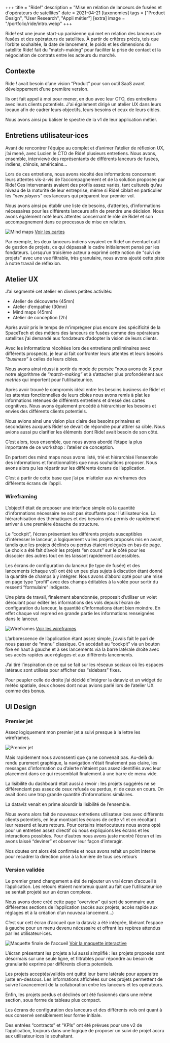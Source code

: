 +++
title = "Ride!"
description = "Mise en relation de lanceurs de fusées et d'opérateurs de satellites"
date = 2021-04-21
[taxonomies]
tags = ["Product Design", "User Research", "Appli métier"]
[extra]
image = "/portfolio/ride/intro.webp"
+++

Ride! est une jeune start-up parisienne qui met en relation des lanceurs de fusées et des opérateurs de satellites.
À partir de critères précis, tels que l’orbite souhaitée, la date de lancement, le poids et les dimensions du satellite Ride! fait du “match-making” pour faciliter la prise de contact et la négociation de contrats entre les acteurs du marché.

## Contexte

Ride&nbsp;! avait besoin d’une vision “Produit” pour son outil SaaS avant développement d’une première version. 

Ils ont fait appel à moi pour mener, en duo avec leur CTO, des entretiens avec leurs clients potentiels. J'ai également dirigé un atelier UX dans leurs locaux afin de cadrer leurs objectifs, leurs besoins et ceux de leurs cibles. 

Nous avons ainsi pu baliser le spectre de la v1 de leur application métier.

## Entretiens utilisateur·ices

Avant de rencontrer l’équipe au complet et d’animer l’atelier de réflexion UX, j’ai mené, avec Lucien le CTO de Ride! plusieurs entretiens. Nous avons, ensemble, interviewé des représentants de différents lanceurs de fusées, indiens, chinois, américains…

Lors de ces entretiens, nous avons récolté des informations concernant leurs attentes vis-à-vis de l’accompagnement et de la solution proposée par Ride!
Ces intervenants avaient des profils assez variés, tant culturels qu’au niveau de la maturité de leur entreprise, même si Ride! ciblait en particulier les *“new players”* ces lanceurs qui préparent leur premier vol.

Nous avons ainsi pu établir une liste de besoins, d’attentes, d’informations nécessaires pour les différents lanceurs afin de prendre une décision. Nous avons également noté leurs attentes concernant le rôle de Ride! et son accompagnement dans ce processus de mise en relation.

![Mind maps](mind-map.webp)
<a href="https://www.figma.com/embed?embed_host=share&url=https%3A%2F%2Fwww.figma.com%2Ffile%2FnEJUSZEadcbz1ovE4BwdKo%2FCartes-Cognitives%3Fnode-id%3D0%253A1" target="_blank" rel="noopener">Voir les cartes</a>

Par exemple, les deux lanceurs indiens voyaient en Ride! un éventuel outil de gestion de projets, ce qui dépassait le cadre initialement pensé par les fondateurs. Lorsqu’un troisième acteur a exprimé cette notion de “suivi de projets” avec une vue filtrable, très granulaire, nous avons ajouté cette piste à notre travail de réflexion.

## Atelier UX

J’ai segmenté cet atelier en divers petites activités:

- Atelier de découverte (45mn)
- Atelier d’empathie (30mn)
- Mind maps (45mn)
- Atelier de conception (2h)

Après avoir pris le temps de m’imprégner plus encore des spécificité de la SpaceTech et des métiers des lanceurs de fusées comme des opérateurs satellites j’ai demandé aux fondateurs d’adopter la vision de leurs clients.

Avec les informations récoltées lors des entretiens préliminaires avec différents prospects, je leur ai fait confronter leurs attentes et leurs besoins *“business”* à celles de leurs cibles. 

Nous avons ainsi réussi à sortir du mode de pensée “nous avons de X pour notre algorithme de “*match-making”* et à s’attacher plus profondément aux *metrics* qui importent pour l’utilisateur·ice.

Après avoir trouvé le compromis idéal entre les besoins business de Ride! et les attentes fonctionnelles de leurs cibles nous avons remis à plat les informations retenues de différents entretiens et dressé des cartes cognitives. Nous avons également procédé à hiérarchiser les besoins et envies des différents clients potentiels.

Nous avions ainsi une vision plus claire des besoins primaires et secondaires auxquels Ride! se devait de répondre pour attirer sa cible. Nous avions aussi pu clarifier les éléments dont Ride! avait besoin de son côté. 

C’est alors, tous ensemble, que nous avons abordé l’étape la plus importante de ce workshop&nbsp;: l’atelier de conception.

En partant des mind maps nous avons listé, trié et hiérarchisé l’ensemble des informations et fonctionnalités que nous souhaitions proposer. Nous avons alors pu les répartir sur les différents écrans de l’application.

C’est à partir de cette base que j’ai pu m’atteler aux wireframes des différents écrans de l’appli.

### Wireframing

L’objectif était de proposer une interface simple où la quantité d’informations nécessaire ne soit pas étouffante pour l’utilisateur·ice. La hiérarchisation des thématiques et des besoins m’a permis de rapidement arriver à une première ébauche de structure.

Le “cockpit”, l’écran présentant les différents projets susceptibles d’intéresser le lanceur, a logiquement vu les projets proposés mis en avant, tandis que les projets déclinés ou perdus étaient relégués en bas de page. Le choix a été fait d’avoir les projets “en cours” sur le côté pour les dissocier des autres tout en les laissant rapidement accessibles.

Les écrans de configuration du lanceur (le type de fusée) et des lancements (chaque vol) ont été un peu plus sujets à discution étant donné la quantité de champs à y intégrer. Nous avons d’abord opté pour une mise en page type “profil” avec des champs éditables à la volée pour sortir du ressenti “formulaire” indigeste.

Une piste de travail, finalement abandonnée, proposait d’utiliser un volet déroulant pour éditer les informations des vols depuis l’écran de configuration du lanceur, la quantité d’informations étant bien moindre. En effet chaque vol reprend en grande partie les informations renseignées dans le lanceur.

![Wireframes](wireframes.webp)
<a href="https://www.figma.com/file/wWtrbznTqhONHUrHfv81Ha?embed_host=share&kind=&node-id=0%3A1&viewer=1" target="_blank" rel="noopener">Voir les wireframes</a>


L’arborescence de l’application étant assez simple, j’avais fait le pari de nous passer de “menu” classique. On accédait au “cockpit” via un bouton fixe en haut à gauche et à ses lancements via la barre latérale droite avec ses accès rapides aux réglages et aux différents lancements.

J’ai tiré l’inspiration de ce qui se fait sur les réseaux sociaux où les espaces latéraux sont utilisés pour afficher des “sidebars” fixes.

Pour peupler celle de droite j’ai décidé d’intégrer la dataviz et un widget de météo spatiale, deux choses dont nous avions parlé lors de l’atelier UX comme des bonus.

## UI Design

### Premier jet

Assez logiquement mon premier jet a suivi presque à la lettre les wireframes.

![Premier jet](premier-jet.webp)

Mais rapidement nous avonssenti que ça ne convenait pas. Au-delà du rendu purement graphique, la navigation n’était finalement pas claire, les messages d’information ou d’alerte n’étaient pas assez identifiés avec leur placement dans ce qui ressemblait finalement à une barre de menu vide.

La lisibilité du dashboard était aussi à revoir&nbsp;: les projets suggérés ne se différenciant pas assez de ceux refusés ou perdus, ni de ceux en cours. On avait donc une trop grande quantité d’informations similaires.

La dataviz venait en prime alourdir la lisibilité de l’ensemble.

Nous avons alors fait de nouveaux entretiens utilisateur·ices avec différents clients potentiels, en leur montrant les écrans de cette v1 et en récoltant leur ressenti et leurs retours. Pour certains interlocuteurs nous avons opté pour un entretien assez directif où nous expliquions les écrans et les interactions possibles. Pour d’autres nous avons juste montré l’écran et les avons laissé “deviner” et observer leur façon d’interagir.

Nos doutes ont alors été confirmés et nous avons refait un point interne pour recadrer la direction prise à la lumière de tous ces retours

### Version validée

Le premier grand changement a été de rajouter un vrai écran d’accueil à l’application. Les retours étaient nombreux quant au fait que l’utilisateur·ice se sentait projeté sur un écran complexe.

Nous avons donc créé cette page “overview” qui sert de sommaire aux différentes sections de l’application (accès aux projets, accès rapide aux réglages et à la création d’un nouveau lancement…)

C’est sur cett écran d’accueil que la dataviz a été intégrée, libérant l’espace à gauche pour un menu devenu nécessaire et offrant les repères attendus par les utilisateur·ices.

![Maquette finale de l'accueil](accueil.webp)
<a href="https://www.figma.com/proto/wE2GUsO5zHSS0doQLo6Lms/RIDE!-Launch-Provider-App-Beta?node-id=1123%3A396&viewport=1582%2C250%2C0.09&scaling=scale-down-width&page-id=0%3A1&starting-point-node-id=1123%3A396" target="_blank" rel="noopener" class="fk-button">Voir la maquette interactive</a>

L’écran présentant les projets a lui aussi simplifié&nbsp;: les projets proposés sont désormais sur une seule ligne, et filtrables pour répondre au besoin de granularité exprimé par différents clients potentiels.

Les projets acceptés/validés ont quitté leur barre latérale pour apparaitre juste en-dessous. Les informations affichées sur ces projets permettent de suivre l’avancement de la collaboration entre les lanceurs et les opérateurs.

Enfin, les projets perdus et déclinés ont été fusionnés dans une même section, sous forme de tableau plus compact.

Les écrans de configuration des lanceurs et des différents vols ont quant à eux conservé sensiblement leur forme initiale.

Des entrées “contracts” et “KPIs” ont été prévues pour une v2 de l’application, toujours dans une logique de proposer un suivi de projet accru aux utilisateur·ices le souhaitant.